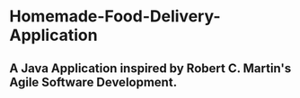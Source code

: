 # Homemade-Food-Delivery-Application
## A Java Application inspired by Robert C. Martin's Agile Software Development.

